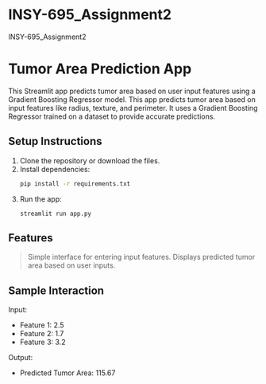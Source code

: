 # INSY-695_Assignment2
INSY-695_Assignment2
# Tumor Area Prediction App

This Streamlit app predicts tumor area based on user input features using a Gradient Boosting Regressor model. This app predicts tumor area based on input features like radius, texture, and perimeter. It uses a Gradient Boosting Regressor trained on a dataset to provide accurate predictions.

## Setup Instructions

1. Clone the repository or download the files.
2. Install dependencies:
   ```bash
   pip install -r requirements.txt
3. Run the app:
   ```bash'
   streamlit run app.py

## Features
> Simple interface for entering input features.
> Displays predicted tumor area based on user inputs.

## Sample Interaction
Input:
- Feature 1: 2.5
- Feature 2: 1.7
- Feature 3: 3.2

Output:
- Predicted Tumor Area: 115.67
